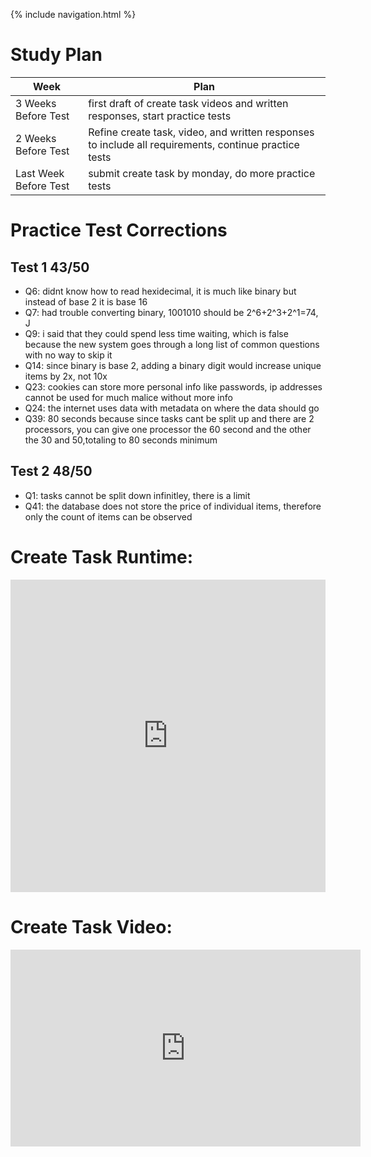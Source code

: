{% include navigation.html %}

# Study Plan

| Week      | Plan |
| ----------- | ----------- |
| 3 Weeks Before Test      | first draft of create task videos and written responses, start practice tests       |
| 2 Weeks Before Test   | Refine create task, video, and written responses to include all requirements, continue practice tests        |
| Last Week Before Test   | submit create task by monday, do more practice tests|

# Practice Test Corrections

## Test 1 43/50

- Q6: didnt know how to read hexidecimal, it is much like binary but instead of base 2 it is base 16
- Q7: had trouble converting binary, 1001010 should be 2^6+2^3+2^1=74, J
- Q9: i said that they could spend less time waiting, which is false because the new system goes through a long list of common questions with no way to skip it
- Q14: since binary is base 2, adding a binary digit would increase unique items by 2x, not 10x
- Q23: cookies can store more personal info like passwords, ip addresses cannot be used for much malice without more info
- Q24: the internet uses data with metadata on where the data should go
- Q39: 80 seconds because since tasks cant be split up and there are 2 processors, you can give one processor the 60 second and the other the 30 and 50,totaling to 80 seconds minimum

## Test 2 48/50

- Q1: tasks cannot be split down infinitley, there is a limit
- Q41: the database does not store the price of individual items, therefore only the count of items can be observed

# Create Task Runtime:
<iframe frameborder="0" width="100%" height="500px" src="https://replit.com/@RiceSushi/CreateTask?embed=true"></iframe>

# Create Task Video:
<iframe width="560" height="315" src="https://www.youtube.com/embed/qNUo24Tr9Ak" title="YouTube video player" frameborder="0" allow="accelerometer; autoplay; clipboard-write; encrypted-media; gyroscope; picture-in-picture" allowfullscreen></iframe>
